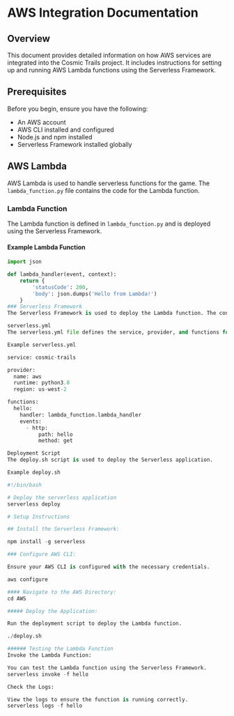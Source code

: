 # AWS Integration Documentation

## Overview
This document provides detailed information on how AWS services are integrated into the Cosmic Trails project. It includes instructions for setting up and running AWS Lambda functions using the Serverless Framework.

## Prerequisites
Before you begin, ensure you have the following:
- An AWS account
- AWS CLI installed and configured
- Node.js and npm installed
- Serverless Framework installed globally

## AWS Lambda
AWS Lambda is used to handle serverless functions for the game. The `lambda_function.py` file contains the code for the Lambda function.

### Lambda Function
The Lambda function is defined in `lambda_function.py` and is deployed using the Serverless Framework.

#### Example Lambda Function
```python
import json

def lambda_handler(event, context):
    return {
        'statusCode': 200,
        'body': json.dumps('Hello from Lambda!')
    }
### Serverless Framework
The Serverless Framework is used to deploy the Lambda function. The configuration is defined in serverless.yml.

serverless.yml
The serverless.yml file defines the service, provider, and functions for the Serverless Framework.

Example serverless.yml

service: cosmic-trails

provider:
  name: aws
  runtime: python3.8
  region: us-west-2

functions:
  hello:
    handler: lambda_function.lambda_handler
    events:
      - http:
          path: hello
          method: get

Deployment Script
The deploy.sh script is used to deploy the Serverless application.

Example deploy.sh

#!/bin/bash

# Deploy the serverless application
serverless deploy

# Setup Instructions

## Install the Serverless Framework:

npm install -g serverless

### Configure AWS CLI:

Ensure your AWS CLI is configured with the necessary credentials.

aws configure

#### Navigate to the AWS Directory:
cd AWS

##### Deploy the Application:

Run the deployment script to deploy the Lambda function.

./deploy.sh

###### Testing the Lambda Function
Invoke the Lambda Function:

You can test the Lambda function using the Serverless Framework.
serverless invoke -f hello

Check the Logs:

View the logs to ensure the function is running correctly.
serverless logs -f hello